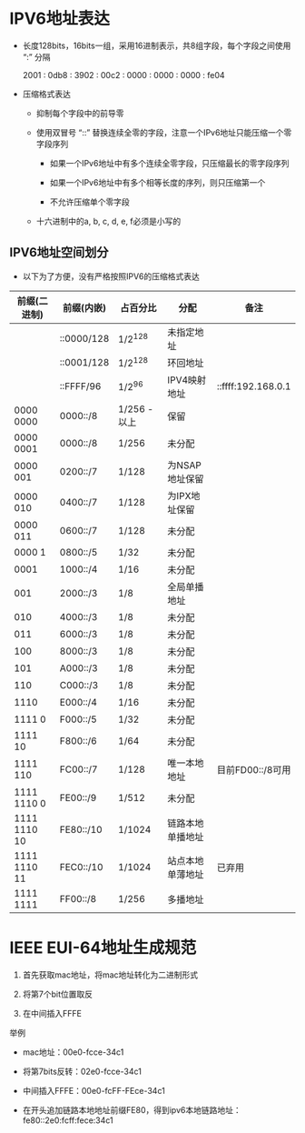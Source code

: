 # IPV6地址表达

+ 长度128bits，16bits一组，采用16进制表示，共8组字段，每个字段之间使用 “:” 分隔
  
  2001 : 0db8 : 3902 : 00c2 : 0000 : 0000 : 0000 : fe04

+ 压缩格式表达
  
  - 抑制每个字段中的前导零
  
  - 使用双冒号 “::” 替换连续全零的字段，注意一个IPv6地址只能压缩一个零字段序列
    
    - 如果一个IPv6地址中有多个连续全零字段，只压缩最长的零字段序列
    
    - 如果一个IPv6地址中有多个相等长度的序列，则只压缩第一个
    
    - 不允许压缩单个零字段
  
  - 十六进制中的a, b, c, d, e, f必须是小写的

## IPV6地址空间划分

+ 以下为了方便，没有严格按照IPV6的压缩格式表达

| 前缀(二进制)      | 前缀(内嵌)     | 占百分比        | 分配        | 备注                 |
| ------------ | ---------- | ----------- | --------- | ------------------ |
|              | ::0000/128 | 1/$2^{128}$ | 未指定地址     |                    |
|              | ::0001/128 | 1/$2^{128}$ | 环回地址      |                    |
|              | ::FFFF/96  | 1/$2^{96}$  | IPV4映射地址  | ::ffff:192.168.0.1 |
| 0000 0000    | 0000::/8   | 1/256 - 以上  | 保留        |                    |
| 0000 0001    | 0000::/8   | 1/256       | 未分配       |                    |
| 0000 001     | 0200::/7   | 1/128       | 为NSAP地址保留 |                    |
| 0000 010     | 0400::/7   | 1/128       | 为IPX地址保留  |                    |
| 0000 011     | 0600::/7   | 1/128       | 未分配       |                    |
| 0000 1       | 0800::/5   | 1/32        | 未分配       |                    |
| 0001         | 1000::/4   | 1/16        | 未分配       |                    |
| 001          | 2000::/3   | 1/8         | 全局单播地址    |                    |
| 010          | 4000::/3   | 1/8         | 未分配       |                    |
| 011          | 6000::/3   | 1/8         | 未分配       |                    |
| 100          | 8000::/3   | 1/8         | 未分配       |                    |
| 101          | A000::/3   | 1/8         | 未分配       |                    |
| 110          | C000::/3   | 1/8         | 未分配       |                    |
| 1110         | E000::/4   | 1/16        | 未分配       |                    |
| 1111 0       | F000::/5   | 1/32        | 未分配       |                    |
| 1111 10      | F800::/6   | 1/64        | 未分配       |                    |
| 1111 110     | FC00::/7   | 1/128       | 唯一本地地址    | 目前FD00::/8可用       |
| 1111 1110 0  | FE00::/9   | 1/512       | 未分配       |                    |
| 1111 1110 10 | FE80::/10  | 1/1024      | 链路本地单播地址  |                    |
| 1111 1110 11 | FEC0::/10  | 1/1024      | 站点本地单薄地址  | 已弃用                |
| 1111 1111    | FF00::/8   | 1/256       | 多播地址      |                    |

# IEEE EUI-64地址生成规范

1. 首先获取mac地址，将mac地址转化为二进制形式

2. 将第7个bit位置取反

3. 在中间插入FFFE

举例

+ mac地址：00e0-fcce-34c1

+ 将第7bits反转：02e0-fcce-34c1

+ 中间插入FFFE：00e0-fcFF-FEce-34c1

+ 在开头追加链路本地地址前缀FE80，得到ipv6本地链路地址： fe80::2e0:fcff:fece:34c1
